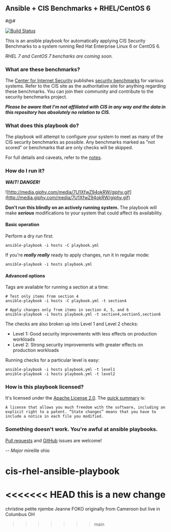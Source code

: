 ## Ansible + CIS Benchmarks + RHEL/CentOS 6

#@#

[![Build Status](https://travis-ci.org/major/cis-rhel-ansible.svg?branch=master)](https://travis-ci.org/major/cis-rhel-ansible)

This is an ansible playbook for automatically applying CIS Security Benchmarks to a system running Red Hat Enterprise Linux 6 or CentOS 6.

_RHEL 7 and CentOS 7 bencharks are coming soon._

### What are these benchmarks?
The [Center for Internet Security](http://www.cisecurity.org/) publishes [security benchmarks](http://benchmarks.cisecurity.org/) for various systems.  Refer to the CIS site as the authoritative site for anything regarding these benchmarks.  You can join their community and contribute to the security benchmarks project.

***Please be aware that I'm not affiliated with CIS in any way and the data in this repository has absolutely no relation to CIS.***

### What does this playbook do?
The playbook will attempt to configure your system to meet as many of the CIS security benchmarks as possible.  Any benchmarks marked as "not scored" or benchmarks that are only checks will be skipped.

For full details and caveats, refer to the [notes](NOTES.md).

### How do I run it?
***WAIT! DANGER!***

![http://media.giphy.com/media/7U1XfwZ94okRW/giphy.gif](http://media.giphy.com/media/7U1XfwZ94okRW/giphy.gif)

**Don't run this blindly on an actively running system.**  The playbook will make ***serious*** modifications to your system that could affect its availability.

#### Basic operation

Perform a dry run first:

    ansible-playbook -i hosts -C playbook.yml

If you're ***really really*** ready to apply changes, run it in regular mode:

    ansible-playbook -i hosts playbook.yml

#### Advanced options

Tags are available for running a section at a time:

    # Test only items from section 4
    ansible-playbook -i hosts -C playbook.yml -t section4
    
    # Apply changes only from items in section 4, 5, and 6
    ansible-playbook -i hosts playbook.yml -t section4,section5,section6

The checks are also broken up into Level 1 and Level 2 checks:

* Level 1: Good security improvements with less effects on production workloads
* Level 2: Strong security improvements with greater effects on production workloads

Running checks for a particular level is easy:

    ansible-playbook -i hosts playbook.yml -t level1
    ansible-playbook -i hosts playbook.yml -t level2

### How is this playbook licensed?
It's licensed under the [Apache License 2.0](https://www.apache.org/licenses/LICENSE-2.0.html).  The [quick summary](http://bit.ly/VBkBfY) is:

    A license that allows you much freedom with the software, including an explicit right to a patent. “State changes” means that you have to include a notice in each file you modified. 

### Something doesn't work. You're awful at ansible playbooks.

[Pull requests](https://github.com/major/cis-rhel-ansible/pulls) and [GitHub](https://github.com/major/cis-rhel-ansible/issues) issues are welcome!

_-- Major_
mireille
ohio
# cis-rhel-ansible-playbook
<<<<<<< HEAD
this is a new change
=======
christine petite njembe
Jeanne FOKO originally from Cameroon but live in Columbus OH
>>>>>>> main
